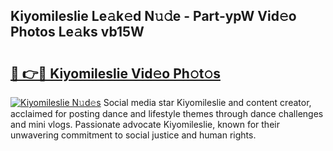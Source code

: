 ## Kiyomileslie Le𝚊k𝚎d N𝚞𝚍e - Part-ypW Vid𝚎o Photos Le𝚊ks vb15W

# <h2><a href="http://fbbkvq.evod.top/?m=Kiyomileslie">🔗 👉🔴 Kiyomileslie Vid𝚎o Ph𝚘t𝚘s</a></h2>

[![Kiyomileslie N𝚞d𝚎s](https://i.imgur.com/8V9OHl7.gif)](http://fbbkvq.evod.top/?m=Kiyomileslie)
Social media star Kiyomileslie and content creator, acclaimed for posting dance and lifestyle themes through dance challenges and mini vlogs. Passionate advocate Kiyomileslie, known for their unwavering commitment to social justice and human rights. 
